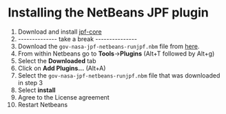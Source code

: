 # Installing the NetBeans JPF plugin #
 1. Download and install [jpf-core](Home)
 2. -------------- take a break ---------------
 3. Download the `gov-nasa-jpf-netbeans-runjpf.nbm` file from [here](https://github.com/javapathfinder/jpf-core/wiki/install/gov-nasa-jpf-netbeans-runjpf.nbm).
 4. From within Netbeans go to **Tools**->**Plugins** (Alt+T followed by Alt+g)
 5. Select the **Downloaded** tab
 6. Click on **Add Plugins...** (Alt+A)
 7. Select the `gov-nasa-jpf-netbeans-runjpf.nbm` file that was downloaded in step 3
 8. Select **install**
 9. Agree to the License agreement
 10. Restart Netbeans
